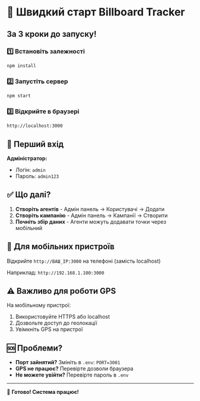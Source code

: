 # 🚀 Швидкий старт Billboard Tracker

## За 3 кроки до запуску!

### 1️⃣ Встановіть залежності
```bash
npm install
```

### 2️⃣ Запустіть сервер
```bash
npm start
```

### 3️⃣ Відкрийте в браузері
```
http://localhost:3000
```

## 📱 Перший вхід

**Адміністратор:**
- Логін: `admin`
- Пароль: `admin123`

## ✅ Що далі?

1. **Створіть агентів** - Адмін панель → Користувачі → Додати
2. **Створіть кампанію** - Адмін панель → Кампанії → Створити
3. **Почніть збір даних** - Агенти можуть додавати точки через мобільний

## 📱 Для мобільних пристроїв

Відкрийте `http://ВАШ_IP:3000` на телефоні (замість localhost)

Наприклад: `http://192.168.1.100:3000`

## ⚠️ Важливо для роботи GPS

На мобільному пристрої:
1. Використовуйте HTTPS або localhost
2. Дозвольте доступ до геолокації
3. Увімкніть GPS на пристрої

## 🆘 Проблеми?

- **Порт зайнятий?** Змініть в `.env`: `PORT=3001`
- **GPS не працює?** Перевірте дозволи браузера
- **Не можете увійти?** Перевірте пароль в `.env`

---

🎉 **Готово! Система працює!**
